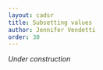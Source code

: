 ```yaml
---
layout: cadsr
title: Subsetting values
author: Jennifer Vendetti
order: 30
---
```


*Under construction*
